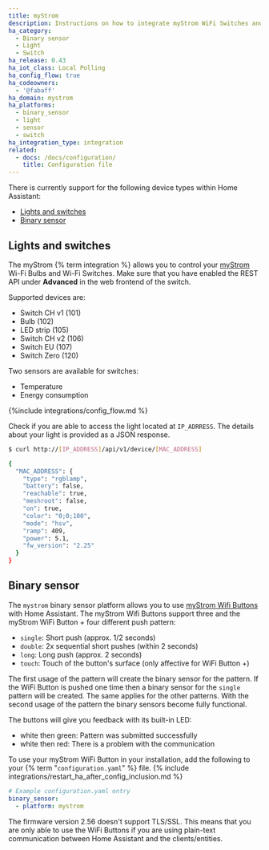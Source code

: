 ```yaml
---
title: myStrom
description: Instructions on how to integrate myStrom WiFi Switches and Bulbs into Home Assistant.
ha_category:
  - Binary sensor
  - Light
  - Switch
ha_release: 0.43
ha_iot_class: Local Polling
ha_config_flow: true
ha_codeowners:
  - '@fabaff'
ha_domain: mystrom
ha_platforms:
  - binary_sensor
  - light
  - sensor
  - switch
ha_integration_type: integration
related:
  - docs: /docs/configuration/
    title: Configuration file
---
```


There is currently support for the following device types within Home Assistant:

- [Lights and switches](#lights-and-switches)
- [Binary sensor](#binary-sensor)

## Lights and switches

The myStrom {% term integration %} allows you to control your [myStrom](https://mystrom.ch/) Wi-Fi Bulbs and Wi-Fi Switches. Make sure that you have enabled the REST API under **Advanced** in the web frontend of the switch.

Supported devices are:

- Switch CH v1 (101)
- Bulb (102)
- LED strip (105)
- Switch CH v2 (106)
- Switch EU (107)
- Switch Zero (120)

Two sensors are available for switches:

- Temperature
- Energy consumption

{%include integrations/config_flow.md %}

Check if you are able to access the light located at `IP_ADRRESS`. The details about your light is provided as a JSON response.

```bash
$ curl http://[IP_ADDRESS]/api/v1/device/[MAC_ADDRESS]

{
  "MAC_ADDRESS": {
    "type": "rgblamp",
    "battery": false,
    "reachable": true,
    "meshroot": false,
    "on": true,
    "color": "0;0;100",
    "mode": "hsv",
    "ramp": 409,
    "power": 5.1,
    "fw_version": "2.25"
  }
}
```

## Binary sensor

The `mystrom` binary sensor platform allows you to use [myStrom Wifi Buttons](https://mystrom.ch/wifi-button/) with Home Assistant. The myStrom Wifi Buttons support three and the myStrom WiFi Button + four different push pattern:

- `single`: Short push (approx. 1/2 seconds)
- `double`: 2x sequential short pushes (within 2 seconds)
- `long`: Long push (approx. 2 seconds)
- `touch`: Touch of the button's surface (only affective for WiFi Button +)

The first usage of the pattern will create the binary sensor for the pattern. If the WiFi Button is pushed one time then a binary sensor for the `single` pattern will be created. The same applies for the other patterns. With the second usage of the pattern the binary sensors become fully functional.

The buttons will give you feedback with its built-in LED:

- white then green: Pattern was submitted successfully
- white then red: There is a problem with the communication

To use your myStrom WiFi Button in your installation, add the following to your {% term "`configuration.yaml`" %} file.
{% include integrations/restart_ha_after_config_inclusion.md %}

```yaml
# Example configuration.yaml entry
binary_sensor:
  - platform: mystrom
```

<div class='note'>
The firmware version 2.56 doesn't support TLS/SSL. This means that you are only able to use the WiFi Buttons if you are using plain-text communication between Home Assistant and the clients/entities.
</div>
